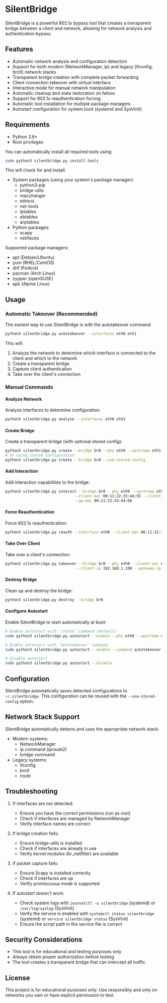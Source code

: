 # SilentBridge

SilentBridge is a powerful 802.1x bypass tool that creates a transparent bridge between a client and network, allowing for network analysis and authentication bypass.

## Features

- Automatic network analysis and configuration detection
- Support for both modern (NetworkManager, ip) and legacy (ifconfig, brctl) network stacks
- Transparent bridge creation with complete packet forwarding
- Client connection takeover with virtual interface
- Interactive mode for manual network manipulation
- Automatic cleanup and state restoration on failure
- Support for 802.1x reauthentication forcing
- Automatic tool installation for multiple package managers
- Autostart configuration for system boot (systemd and SysVinit)

## Requirements

- Python 3.6+
- Root privileges

You can automatically install all required tools using:
```bash
sudo python3 silentbridge.py install-tools
```

This will check for and install:
- System packages (using your system's package manager):
  - python3-pip
  - bridge-utils
  - macchanger
  - ethtool
  - net-tools
  - iptables
  - ebtables
  - arptables
- Python packages:
  - scapy
  - netifaces

Supported package managers:
- apt (Debian/Ubuntu)
- yum (RHEL/CentOS)
- dnf (Fedora)
- pacman (Arch Linux)
- zypper (openSUSE)
- apk (Alpine Linux)

## Usage

### Automatic Takeover (Recommended)

The easiest way to use SilentBridge is with the autotakeover command:

```bash
python3 silentbridge.py autotakeover --interfaces eth0 eth1
```

This will:
1. Analyze the network to determine which interface is connected to the client and which to the network
2. Create a transparent bridge
3. Capture client authentication
4. Take over the client's connection

### Manual Commands

#### Analyze Network

Analyze interfaces to determine configuration:

```bash
python3 silentbridge.py analyze --interfaces eth0 eth1
```

#### Create Bridge

Create a transparent bridge (with optional stored config):

```bash
python3 silentbridge.py create --bridge br0 --phy eth0 --upstream eth1
# Or using stored configuration:
python3 silentbridge.py create --bridge br0 --use-stored-config
```

#### Add Interaction

Add interaction capabilities to the bridge:

```bash
python3 silentbridge.py interact --bridge br0 --phy eth0 --upstream eth1 \
                               --client-mac 00:11:22:33:44:55 --client-ip 192.168.1.100 \
                               --gw-mac 00:11:22:33:44:66
```

#### Force Reauthentication

Force 802.1x reauthentication:

```bash
python3 silentbridge.py reauth --interface eth0 --client-mac 00:11:22:33:44:55
```

#### Take Over Client

Take over a client's connection:

```bash
python3 silentbridge.py takeover --bridge br0 --phy eth0 --client-mac 00:11:22:33:44:55 \
                                --client-ip 192.168.1.100 --gateway-ip 192.168.1.1
```

#### Destroy Bridge

Clean up and destroy the bridge:

```bash
python3 silentbridge.py destroy --bridge br0
```

#### Configure Autostart

Enable SilentBridge to start automatically at boot:

```bash
# Enable autostart with 'create' command (default)
sudo python3 silentbridge.py autostart --enable --phy eth0 --upstream eth1

# Enable autostart with 'autotakeover' command
sudo python3 silentbridge.py autostart --enable --command autotakeover --interfaces eth0 eth1

# Disable autostart
sudo python3 silentbridge.py autostart --disable
```

## Configuration

SilentBridge automatically saves detected configurations to `~/.silentbridge`. This configuration can be reused with the `--use-stored-config` option.

## Network Stack Support

SilentBridge automatically detects and uses the appropriate network stack:

- Modern systems:
  - NetworkManager
  - ip command (iproute2)
  - bridge command
- Legacy systems:
  - ifconfig
  - brctl
  - route

## Troubleshooting

1. If interfaces are not detected:
   - Ensure you have the correct permissions (run as root)
   - Check if interfaces are managed by NetworkManager
   - Verify interface names are correct

2. If bridge creation fails:
   - Ensure bridge-utils is installed
   - Check if interfaces are already in use
   - Verify kernel modules (br_netfilter) are available

3. If packet capture fails:
   - Ensure Scapy is installed correctly
   - Check if interfaces are up
   - Verify promiscuous mode is supported

4. If autostart doesn't work:
   - Check system logs with `journalctl -u silentbridge` (systemd) or `/var/log/syslog` (SysVinit)
   - Verify the service is enabled with `systemctl status silentbridge` (systemd) or `service silentbridge status` (SysVinit)
   - Ensure the script path in the service file is correct

## Security Considerations

- This tool is for educational and testing purposes only
- Always obtain proper authorization before testing
- The tool creates a transparent bridge that can intercept all traffic

## License

This project is for educational purposes only. Use responsibly and only on networks you own or have explicit permission to test.